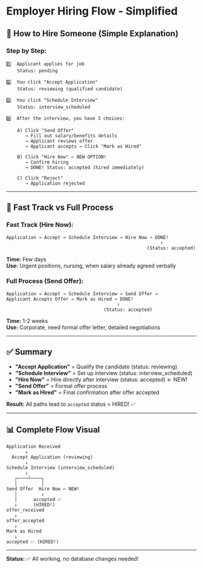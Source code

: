 # Employer Hiring Flow - Simplified

## 🎯 How to Hire Someone (Simple Explanation)

### **Step by Step:**

```
1️⃣  Applicant applies for job
    Status: pending

2️⃣  You click "Accept Application" 
    Status: reviewing (qualified candidate)

3️⃣  You click "Schedule Interview"
    Status: interview_scheduled
    
4️⃣  After the interview, you have 3 choices:

    A) Click "Send Offer" 
       → Fill out salary/benefits details
       → Applicant reviews offer
       → Applicant accepts → Click "Mark as Hired"
    
    B) Click "Hire Now" ← NEW OPTION!
       → Confirm hiring
       → DONE! Status: accepted (hired immediately)
    
    C) Click "Reject"
       → Application rejected
```

---

## 🚀 Fast Track vs Full Process

### **Fast Track (Hire Now):**
```
Application → Accept → Schedule Interview → Hire Now → DONE!
                                                         ↑
                                                    (Status: accepted)
```

**Time:** Few days  
**Use:** Urgent positions, nursing, when salary already agreed verbally

### **Full Process (Send Offer):**
```
Application → Accept → Schedule Interview → Send Offer → 
Applicant Accepts Offer → Mark as Hired → DONE!
                                         ↑
                                    (Status: accepted)
```

**Time:** 1-2 weeks  
**Use:** Corporate, need formal offer letter, detailed negotiations

---

## ✅ Summary

- **"Accept Application"** = Qualify the candidate (status: reviewing)
- **"Schedule Interview"** = Set up interview (status: interview_scheduled)
- **"Hire Now"** = Hire directly after interview (status: accepted) ← NEW!
- **"Send Offer"** = Formal offer process
- **"Mark as Hired"** = Final confirmation after offer accepted

**Result:** All paths lead to `accepted` status = HIRED! ✅

---

## 📊 Complete Flow Visual

```
Application Received
       ↓
  Accept Application (reviewing)
       ↓
Schedule Interview (interview_scheduled)
       ↓
   ┌────┴────┐
   │         │
Send Offer  Hire Now ← NEW!
   │         ↓
   │      accepted ✅
   ↓      (HIRED!)
offer_received
   ↓
offer_accepted
   ↓
Mark as Hired
   ↓
accepted ✅ (HIRED!)
```

---

**Status:** ✅ All working, no database changes needed!

